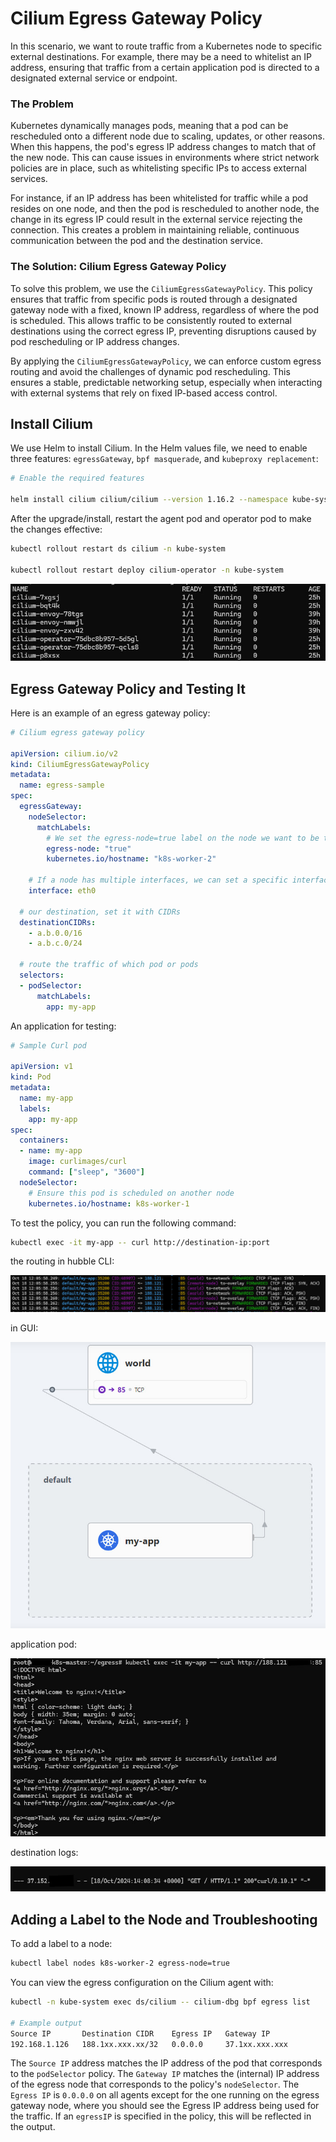 # Cilium Egress Gateway Policy

In this scenario, we want to route traffic from a Kubernetes node to specific external destinations. For example, there may be a need to whitelist an IP address, ensuring that traffic from a certain application pod is directed to a designated external service or endpoint.

### The Problem

Kubernetes dynamically manages pods, meaning that a pod can be rescheduled onto a different node due to scaling, updates, or other reasons. When this happens, the pod's egress IP address changes to match that of the new node. This can cause issues in environments where strict network policies are in place, such as whitelisting specific IPs to access external services.

For instance, if an IP address has been whitelisted for traffic while a pod resides on one node, and then the pod is rescheduled to another node, the change in its egress IP could result in the external service rejecting the connection. This creates a problem in maintaining reliable, continuous communication between the pod and the destination service.

### The Solution: Cilium Egress Gateway Policy

To solve this problem, we use the `CiliumEgressGatewayPolicy`. This policy ensures that traffic from specific pods is routed through a designated gateway node with a fixed, known IP address, regardless of where the pod is scheduled. This allows traffic to be consistently routed to external destinations using the correct egress IP, preventing disruptions caused by pod rescheduling or IP address changes.

By applying the `CiliumEgressGatewayPolicy`, we can enforce custom egress routing and avoid the challenges of dynamic pod rescheduling. This ensures a stable, predictable networking setup, especially when interacting with external systems that rely on fixed IP-based access control.

## Install Cilium

We use Helm to install Cilium. In the Helm values file, we need to enable three features: `egressGateway`, `bpf masquerade`, and `kubeproxy replacement`:

```bash
# Enable the required features

helm install cilium cilium/cilium --version 1.16.2 --namespace kube-system --set egressGateway.enabled=true --set bpf.masquerade=true --set kubeProxyReplacement=true
```

After the upgrade/install, restart the agent pod and operator pod to make the changes effective:

```bash
kubectl rollout restart ds cilium -n kube-system

kubectl rollout restart deploy cilium-operator -n kube-system
```

![Cilium pods](../img/Cilium-cilium_pods.jpg)

## Egress Gateway Policy and Testing It

Here is an example of an egress gateway policy:

```yaml
# Cilium egress gateway policy

apiVersion: cilium.io/v2
kind: CiliumEgressGatewayPolicy
metadata:
  name: egress-sample
spec:
  egressGateway:
    nodeSelector:
      matchLabels:
        # We set the egress-node=true label on the node we want to be the egress gateway
        egress-node: "true"
        kubernetes.io/hostname: "k8s-worker-2"

    # If a node has multiple interfaces, we can set a specific interface to route the traffic
    interface: eth0

  # our destination, set it with CIDRs
  destinationCIDRs:
    - a.b.0.0/16
    - a.b.c.0/24

  # route the traffic of which pod or pods 
  selectors:
  - podSelector:
      matchLabels:
        app: my-app
```

An application for testing:

```yaml
# Sample Curl pod

apiVersion: v1
kind: Pod
metadata:
  name: my-app
  labels:
    app: my-app
spec:
  containers:
  - name: my-app
    image: curlimages/curl
    command: ["sleep", "3600"]
  nodeSelector:
    # Ensure this pod is scheduled on another node
    kubernetes.io/hostname: k8s-worker-1
```

To test the policy, you can run the following command:

```bash
kubectl exec -it my-app -- curl http://destination-ip:port
```

the routing in hubble CLI:

![Hubble CLI](../img/Cilium-hubble_observe_CLI.jpg)

in GUI:

![hubble GUI](../img/Cilium-hubble_observe_GUI.jpg)

application pod:

![application](../img/Cilium-test_application_communicate.jpg)

destination logs:

![destination logs](../img/Cilium-curl_response.jpg)

## Adding a Label to the Node and Troubleshooting

To add a label to a node:

```bash
kubectl label nodes k8s-worker-2 egress-node=true
```

You can view the egress configuration on the Cilium agent with:

```bash
kubectl -n kube-system exec ds/cilium -- cilium-dbg bpf egress list

# Example output
Source IP       Destination CIDR    Egress IP   Gateway IP
192.168.1.126   188.1xx.xxx.xx/32   0.0.0.0     37.1xx.xxx.xxx
```

The `Source IP` address matches the IP address of the pod that corresponds to the `podSelector` policy.
The `Gateway IP` matches the (internal) IP address of the egress node that corresponds to the policy's `nodeSelector`.
The `Egress IP` is `0.0.0.0` on all agents except for the one running on the egress gateway node, where you should see the Egress IP address being used for the traffic. If an `egressIP` is specified in the policy, this will be reflected in the output.
